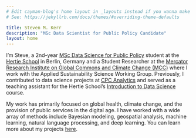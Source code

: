 ```yaml
---
# Edit cayman-blog's home layout in _layouts instead if you wanna make some changes
# See: https://jekyllrb.com/docs/themes/#overriding-theme-defaults

title: Steven M. Kerr
description: "MSc Data Scientist for Public Policy Candidate"
layout: home
---
```


I’m Steve, a 2nd-year [MSc Data Science for Public Policy](https://www.hertie-school.org/en/mds) student at the [Hertie School](https://www.hertie-school.org/en/) in Berlin, Germany and a Student Researcher at the [Mercator Research Institute on Global Commons and Climate Change (MCC)](https://www.mcc-berlin.net/en/index.html) where I work with the Applied Sustainability Science Working Group. Previously, I contributed to data science projects at [CPC Analytics](https://www.cpc-analytics.com/) and served as a teaching assistant for the Hertie School’s [Introduction to Data Science](https://www.hertie-school.org/en/study/course-catalogue/course/course/introduction-to-data-science) course. 

My work has primarily focused on global health, climate change, and the provision of public services in the digital age. I have worked with a wide array of methods include Bayesian modeling, geospatial analysis, machine learning, natural language processing, and deep learning. You can learn more about my projects [here](/projects.html).
